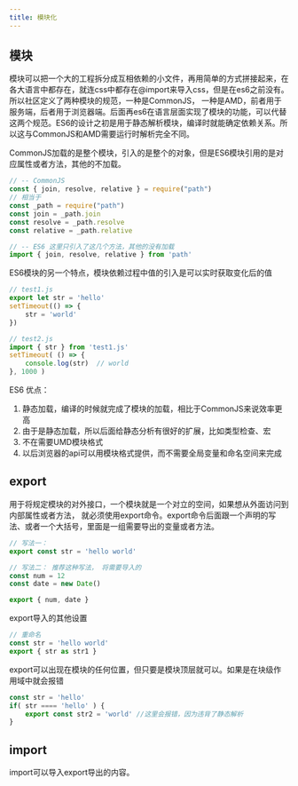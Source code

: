 ```yaml
---
title: 模块化
---
```


## 模块

模块可以把一个大的工程拆分成互相依赖的小文件，再用简单的方式拼接起来，在各大语言中都存在，就连css中都存在@import来导入css，但是在es6之前没有。所以社区定义了两种模块的规范，一种是CommonJS， 一种是AMD，前者用于服务端，后者用于浏览器端。后面再es6在语言层面实现了模块的功能，可以代替这两个规范。ES6的设计之初是用于静态解析模块，编译时就能确定依赖关系。所以这与CommonJS和AMD需要运行时解析完全不同。



CommonJS加载的是整个模块，引入的是整个的对象，但是ES6模块引用的是对应属性或者方法，其他的不加载。

```js
// -- CommonJS
const { join, resolve, relative } = require("path")
// 相当于
const _path = require("path")
const join = _path.join
const resolve = _path.resolve
const relative = _path.relative

// -- ES6 这里只引入了这几个方法，其他的没有加载
import { join, resolve, relative } from 'path'
```

ES6模块的另一个特点，模块依赖过程中值的引入是可以实时获取变化后的值

```js
// test1.js
export let str = 'hello'
setTimeout(() => {
    str = 'world'
})

// test2.js
import { str } from 'test1.js'
setTimeout( () => {
    console.log(str)  // world
}, 1000 )
```



ES6 优点：

1. 静态加载，编译的时候就完成了模块的加载，相比于CommonJS来说效率更高
2. 由于是静态加载，所以后面给静态分析有很好的扩展，比如类型检查、宏
3. 不在需要UMD模块格式
4. 以后浏览器的api可以用模块格式提供，而不需要全局变量和命名空间来完成

## export

用于将规定模块的对外接口，一个模块就是一个对立的空间，如果想从外面访问到内部属性或者方法， 就必须使用export命令。export命令后面跟一个声明的写法、或者一个大括号，里面是一组需要导出的变量或者方法。

```js
// 写法一：
export const str = 'hello world'

// 写法二： 推荐这种写法， 将需要导入的
const num = 12
const date = new Date()

export { num, date }
```

export导入的其他设置

```js
// 重命名
const str = 'hello world'
export { str as str1 }
```



export可以出现在模块的任何位置，但只要是模块顶层就可以。如果是在块级作用域中就会报错

```js
const str = 'hello'
if( str ==== 'hello' ) {
    export const str2 = 'world' //这里会报错，因为违背了静态解析
}
```



## import

import可以导入export导出的内容。





















